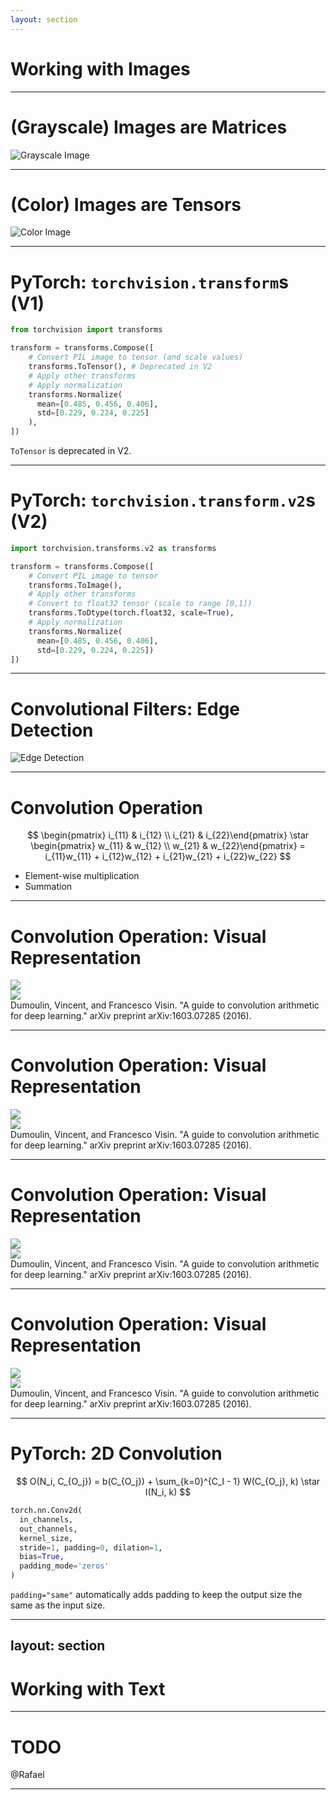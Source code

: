 ```yaml
---
layout: section
---
```


# Working with Images

---

# (Grayscale) Images are Matrices

![Grayscale Image](./imgs/image_as_data.png)

---

# (Color) Images are Tensors

![Color Image](./imgs/image_rgb_as_data.png)

---

# PyTorch: `torchvision.transform`s (V1)

```python {1,3,12|5|8-11}
from torchvision import transforms

transform = transforms.Compose([
    # Convert PIL image to tensor (and scale values)
    transforms.ToTensor(), # Deprecated in V2
    # Apply other transforms
    # Apply normalization
    transforms.Normalize(
      mean=[0.485, 0.456, 0.406], 
      std=[0.229, 0.224, 0.225]
    ),
])
```

`ToTensor` is <span v-mark.circle.orange>deprecated in V2</span>.

---

# PyTorch: `torchvision.transform.v2`s (V2)

```python {1,3,13|5|8|10-12}
import torchvision.transforms.v2 as transforms

transform = transforms.Compose([
    # Convert PIL image to tensor
    transforms.ToImage(),
    # Apply other transforms
    # Convert to float32 tensor (scale to range [0,1])
    transforms.ToDtype(torch.float32, scale=True),
    # Apply normalization
    transforms.Normalize(
      mean=[0.485, 0.456, 0.406],
      std=[0.229, 0.224, 0.225])
])
```

---

# Convolutional Filters: Edge Detection

![Edge Detection](./imgs/sobel_h.png)

---

# Convolution Operation

$$
	\begin{pmatrix} i_{11} & i_{12} \\ i_{21} & i_{22}\end{pmatrix} \star \begin{pmatrix} w_{11} & w_{12} \\ w_{21} & w_{22}\end{pmatrix} 
	= i_{11}w_{11} + i_{12}w_{12} + i_{21}w_{21} + i_{22}w_{22}
$$

<v-clicks>

* Element-wise multiplication
* Summation

</v-clicks>

---

# Convolution Operation: Visual Representation

<div grid="~ cols-2 gap-4 place-items-center h-full">
<div class>

<img src="./imgs/numerical_padding_strides_00.png" class="h-80"/>

</div>
<div class>

<img src="./imgs/padding_strides_00.png" class="h-80"/>


</div>
</div>

<div class="text-xs text-center mt-8">
Dumoulin, Vincent, and Francesco Visin. "A guide to convolution arithmetic for deep learning." arXiv preprint arXiv:1603.07285 (2016).
</div>

--- 

# Convolution Operation: Visual Representation

<div grid="~ cols-2 gap-4 place-items-center h-full">
<div class>

<img src="./imgs/numerical_padding_strides_01.png" class="h-80"/>

</div>
<div class>

<img src="./imgs/padding_strides_01.png" class="h-80"/>


</div>
</div>

<div class="text-xs text-center mt-8">
Dumoulin, Vincent, and Francesco Visin. "A guide to convolution arithmetic for deep learning." arXiv preprint arXiv:1603.07285 (2016).
</div>

--- 

# Convolution Operation: Visual Representation

<div grid="~ cols-2 gap-4 place-items-center h-full">
<div class>

<img src="./imgs/numerical_padding_strides_02.png" class="h-80"/>

</div>
<div class>

<img src="./imgs/padding_strides_02.png" class="h-80"/>


</div>
</div>

<div class="text-xs text-center mt-8">
Dumoulin, Vincent, and Francesco Visin. "A guide to convolution arithmetic for deep learning." arXiv preprint arXiv:1603.07285 (2016).
</div>

--- 

# Convolution Operation: Visual Representation

<div grid="~ cols-2 gap-4 place-items-center h-full">
<div class>

<img src="./imgs/numerical_padding_strides_03.png" class="h-80"/>

</div>
<div class>

<img src="./imgs/padding_strides_03.png" class="h-80"/>


</div>
</div>

<div class="text-xs text-center mt-8">
Dumoulin, Vincent, and Francesco Visin. "A guide to convolution arithmetic for deep learning." arXiv preprint arXiv:1603.07285 (2016).
</div>

--- 

# PyTorch: 2D Convolution

$$
O(N_i, C_{O_j}) = b(C_{O_j}) + \sum_{k=0}^{C_I - 1} W(C_{O_j}, k) \star I(N_i, k) 
$$

```python {1-8|2|3|4|5|6,7|0-8}
torch.nn.Conv2d(
  in_channels, 
  out_channels, 
  kernel_size, 
  stride=1, padding=0, dilation=1, 
  bias=True,
  padding_mode='zeros'
)
```

`padding="same"` automatically adds padding to keep the output size the same as the input size.

---
layout: section
---

# Working with Text

---

# TODO

@Rafael

---
